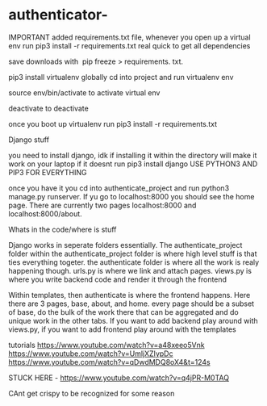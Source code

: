 # authenticator-

IMPORTANT
added requirements.txt file, whenever you open up a virtual env run pip3 install -r requirements.txt real quick to get all dependencies

save downloads with  pip freeze > requirements. txt.


pip3 install virtualenv globally
cd into project and run virtualenv env

source env/bin/activate to activate virtual env

deactivate to deactivate 

once you boot up virtualenv run pip3 install -r requirements.txt


Django stuff

you need to install django, idk if installing it within the directory will make it work on your laptop if it doesnt run pip3 install django USE PYTHON3 AND PIP3 FOR EVERYTHING

once you have it you cd into authenticate_project and run python3 manage.py runserver. If yu go to localhost:8000 you should see the home page. There are currently two pages localhost:8000 and localhost:8000/about. 

Whats in the code/where is stuff

Django works in seperate folders essentially. The authenticate_project folder within the authenticate_project folder is where high level stuff is that ties everything togeter. the authenticate folder is where all the work is realy happening though. urls.py is where we link and attach pages. views.py is where you write backend code and render it through the frontend

Within templates, then authenticate is where the frontend happens. Here there are 3 pages, base, about, and home. every page should be a subset of base, do the bulk of the work there that can be aggregated and do unique work in the other tabs. If you want to add backend play around with views.py, if you want to add frontend play around with the templates


tutorials
https://www.youtube.com/watch?v=a48xeeo5Vnk
https://www.youtube.com/watch?v=UmljXZIypDc
https://www.youtube.com/watch?v=qDwdMDQ8oX4&t=124s


STUCK HERE  - https://www.youtube.com/watch?v=q4jPR-M0TAQ

CAnt get crispy to be recognized for some reason 
